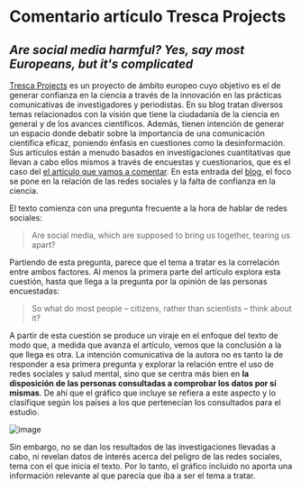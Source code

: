# Comentario artículo Tresca Projects
## *Are social media harmful? Yes, say most Europeans, but it's complicated*

[Tresca Projects](https://trescaproject.eu/about/) es un proyecto de ámbito europeo cuyo objetivo es el de generar confianza en la ciencia a través de la innovación en las prácticas comunicativas de investigadores y periodistas. En su blog tratan diversos temas relacionados con la visión que tiene la ciudadanía de la ciencia en general y de los avances científicos. Además, tienen intención de generar un espacio donde debatir sobre la importancia de una comunicación científica eficaz, poniendo énfasis en cuestiones como la desinformación. Sus artículos están a menudo basados en investigaciones cuantitativas que llevan a cabo ellos mismos a través de encuestas y cuestionarios, que es el caso del [el artículo que vamos a comentar](https://trescaproject.eu/2021/10/07/are-social-media-harmful-yes-say-most-europeans-but-its-complicated/). En esta entrada del [blog](https://trescaproject.eu/blog/), el foco se pone en la relación de las redes sociales y la falta de confianza en la ciencia. 

El texto comienza con una pregunta frecuente a la hora de hablar de redes sociales:
> Are social media, which are supposed to bring us together, tearing us apart?

Partiendo de esta pregunta, parece que el tema a tratar es la correlación entre ambos factores. Al menos la primera parte del artículo explora esta cuestión, hasta que llega a la pregunta por la opinión de las personas encuestadas:

> So what do most people – citizens, rather than scientists – think about it?

A partir de esta cuestión se produce un viraje en el enfoque del texto de modo que, a medida que avanza el artículo, vemos que la conclusión a la que llega es otra. La intención comunicativa de la autora no es tanto la de responder a esa primera pregunta y explorar la relación entre el uso de redes sociales y salud mental, sino que se centra más bien en **la disposición de las personas consultadas a comprobar los datos por sí mismas**. De ahí que el gráfico que incluye se refiera a este aspecto y lo clasifique según los países a los que pertenecían los consultados para el estudio. 

![image](https://user-images.githubusercontent.com/99591485/156172798-000ee7f6-9fdc-44c5-a576-e127042d620d.png)

Sin embargo, no se dan los resultados de las investigaciones llevadas a cabo, ni revelan datos de interés acerca del peligro de las redes sociales, tema con el que inicia el texto. Por lo tanto, el gráfico incluido no aporta una información relevante al que parecía que iba a ser el tema a tratar. 
